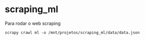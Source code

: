 # scraping_ml

Para rodar o web scraping

```
scrapy crawl ml -o /mnt/projetos/scraping_ml/data/data.json  

```
